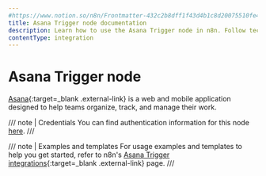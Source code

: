 ```yaml
---
#https://www.notion.so/n8n/Frontmatter-432c2b8dff1f43d4b1c8d20075510fe4
title: Asana Trigger node documentation
description: Learn how to use the Asana Trigger node in n8n. Follow technical documentation to integrate Asana Trigger node into your workflows.
contentType: integration
---
```


# Asana Trigger node

[Asana](https://asana.com/){:target=_blank .external-link} is a web and mobile application designed to help teams organize, track, and manage their work.

/// note | Credentials
You can find authentication information for this node [here](/integrations/builtin/credentials/asana/).
///

///  note  | Examples and templates
For usage examples and templates to help you get started, refer to n8n's [Asana Trigger integrations](https://n8n.io/integrations/asana-trigger/){:target=_blank .external-link} page.
///
